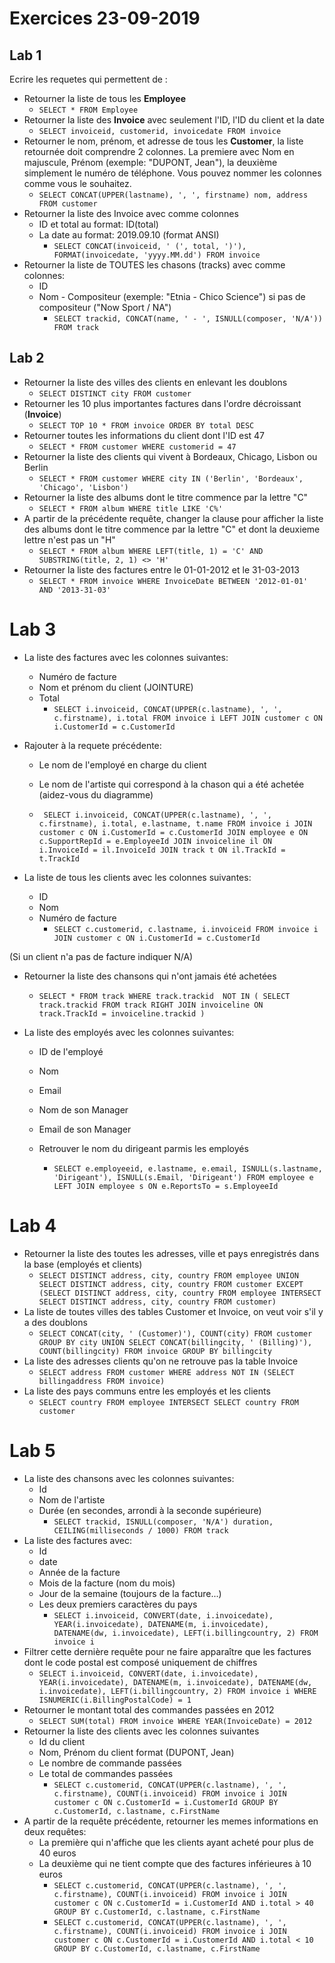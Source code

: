 # Exercices 23-09-2019
## Lab 1

Ecrire les requetes qui permettent de :

- Retourner la liste de tous les **Employee**
    - `SELECT * FROM Employee`
- Retourner la liste des **Invoice** avec seulement l'ID, l'ID du client et la date
    - `SELECT invoiceid, customerid, invoicedate FROM invoice`
- Retourner le nom, prénom, et adresse de tous les **Customer**, la liste retournée doit comprendre 2 colonnes. La premiere avec Nom en majuscule, Prénom (exemple: "DUPONT, Jean"), la deuxième simplement le numéro de téléphone. Vous pouvez nommer les colonnes comme vous le souhaitez.
    - `SELECT CONCAT(UPPER(lastname), ', ', firstname) nom, address FROM customer`
- Retourner la liste des Invoice avec comme colonnes
  - ID et total au format: ID(total) 
  - La date au format: 2019.09.10 (format ANSI)
    - `SELECT CONCAT(invoiceid, ' (', total, ')'), FORMAT(invoicedate, 'yyyy.MM.dd') FROM invoice`
- Retourner la liste de TOUTES les chasons (tracks) avec comme colonnes:
  - ID
  - Nom - Compositeur (exemple: "Etnia - Chico Science") si pas de compositeur ("Now Sport / NA")
    - `SELECT trackid, CONCAT(name, ' - ', ISNULL(composer, 'N/A')) FROM track`

## Lab 2

- Retourner la liste des villes des clients en enlevant les doublons
    - `SELECT DISTINCT city FROM customer`
- Retourner les 10 plus importantes factures dans l'ordre décroissant (**Invoice**)
    - `SELECT TOP 10 * FROM invoice ORDER BY total DESC`
- Retourner toutes les informations du client dont l'ID est 47
    - `SELECT * FROM customer WHERE customerid = 47`
- Retourner la liste des clients qui vivent à Bordeaux, Chicago, Lisbon ou Berlin
    - `SELECT * FROM customer WHERE city IN ('Berlin', 'Bordeaux', 'Chicago', 'Lisbon')`
- Retourner la liste des albums dont le titre commence par la lettre "C"
    - `SELECT * FROM album WHERE title LIKE 'C%'`
- A partir de la précédente requête, changer la clause pour afficher la liste des albums dont le titre commence par la lettre "C" et dont la deuxieme lettre n'est pas un "H"
    - `SELECT * FROM album WHERE LEFT(title, 1) = 'C' AND SUBSTRING(title, 2, 1) <> 'H'`
- Retourner la liste des factures entre le 01-01-2012 et le 31-03-2013
    - `SELECT * FROM invoice WHERE InvoiceDate BETWEEN '2012-01-01' AND '2013-31-03'`

# Lab 3

- La liste des factures avec les colonnes suivantes:
  - Numéro de facture
  - Nom et prénom du client (JOINTURE)
  - Total
    - `SELECT i.invoiceid, CONCAT(UPPER(c.lastname), ', ', c.firstname), i.total FROM invoice i LEFT JOIN customer c ON i.CustomerId = c.CustomerId`
- Rajouter à la requete précédente:
  - Le nom de l'employé en charge du client
  - Le nom de l'artiste qui correspond à la chason qui a été achetée (aidez-vous du diagramme)
  
  - ` SELECT i.invoiceid, CONCAT(UPPER(c.lastname), ', ', c.firstname), i.total, e.lastname, t.name FROM invoice i
JOIN customer c ON i.CustomerId = c.CustomerId
JOIN employee e ON c.SupportRepId = e.EmployeeId
JOIN invoiceline il ON i.InvoiceId = il.InvoiceId
JOIN track t ON il.TrackId = t.TrackId`

- La liste de tous les clients avec les colonnes suivantes:
  - ID
  - Nom
  - Numéro de facture
    - `SELECT c.customerid, c.lastname, i.invoiceid FROM invoice i
JOIN customer c ON i.CustomerId = c.CustomerId`

(Si un client n'a pas de facture indiquer N/A)

- Retourner la liste des chansons qui n'ont jamais été achetées
    - `SELECT * FROM track WHERE track.trackid  NOT IN (
SELECT track.trackid FROM track
RIGHT JOIN invoiceline ON track.TrackId = invoiceline.trackid
)`

- La liste des employés avec les colonnes suivantes:
  - ID de l'employé
  - Nom
  - Email
  - Nom de son Manager
  - Email de son Manager
  - Retrouver le nom du dirigeant parmis les employés

    - `SELECT e.employeeid, e.lastname, e.email, ISNULL(s.lastname, 'Dirigeant'), ISNULL(s.Email, 'Dirigeant') FROM employee e LEFT JOIN employee s ON e.ReportsTo = s.EmployeeId`


# Lab 4

- Retourner la liste des toutes les adresses, ville et pays enregistrés dans la base (employés et clients)
    - `SELECT DISTINCT address, city, country FROM employee UNION
SELECT DISTINCT address, city, country FROM customer EXCEPT
(SELECT DISTINCT address, city, country FROM employee INTERSECT
SELECT DISTINCT address, city, country FROM customer)`
- La liste de toutes villes des tables Customer et Invoice, on veut voir s'il y a des doublons
    - `SELECT CONCAT(city, ' (Customer)'), COUNT(city) FROM customer
GROUP BY city UNION
SELECT CONCAT(billingcity, ' (Billing)'), COUNT(billingcity) FROM invoice
GROUP BY billingcity`
- La liste des adresses clients qu'on ne retrouve pas la table Invoice
    - `SELECT address FROM customer WHERE address NOT IN (SELECT billingaddress FROM invoice)`
- La liste des pays communs entre les employés et les clients
    - `SELECT country FROM employee INTERSECT
SELECT country FROM customer`

# Lab 5

- La liste des chansons avec les colonnes suivantes:
  - Id
  - Nom de l'artiste
  - Durée (en secondes, arrondi à la seconde supérieure)
    - `SELECT trackid, ISNULL(composer, 'N/A') duration, CEILING(milliseconds / 1000) FROM track`
- La liste des factures avec:
  - Id
  - date
  - Année de la facture
  - Mois de la facture (nom du mois)
  - Jour de la semaine (toujours de la facture...)
  - Les deux premiers caractères du pays
    - `SELECT i.invoiceid, CONVERT(date, i.invoicedate), YEAR(i.invoicedate), DATENAME(m, i.invoicedate), DATENAME(dw, i.invoicedate), LEFT(i.billingcountry, 2) FROM invoice i`
- Filtrer cette dernière requête pour ne faire apparaître que les factures dont le code postal est composé uniquement de chiffres
    - `SELECT i.invoiceid, CONVERT(date, i.invoicedate), YEAR(i.invoicedate), DATENAME(m, i.invoicedate), DATENAME(dw, i.invoicedate), LEFT(i.billingcountry, 2) FROM invoice i
WHERE ISNUMERIC(i.BillingPostalCode) = 1`
- Retourner le montant total des commandes passées en 2012
    - `SELECT SUM(total) FROM invoice WHERE YEAR(InvoiceDate) = 2012`
- Retourner la liste des clients avec les colonnes suivantes
  - Id du client
  - Nom, Prénom du client format (DUPONT, Jean)
  - Le nombre de commande passées
  - Le total de commandes passées
    - `SELECT c.customerid, CONCAT(UPPER(c.lastname), ', ', c.firstname), COUNT(i.invoiceid) FROM invoice i
JOIN customer c ON c.CustomerId = i.CustomerId
GROUP BY c.CustomerId, c.lastname, c.FirstName`
- A partir de la requête précédente, retourner les memes informations en deux requêtes:
  - La première qui n'affiche que les clients ayant acheté pour plus de 40 euros
  - La deuxième qui ne tient compte que des factures inférieures à 10 euros
    - `SELECT c.customerid, CONCAT(UPPER(c.lastname), ', ', c.firstname), COUNT(i.invoiceid) FROM invoice i
JOIN customer c ON c.CustomerId = i.CustomerId AND i.total > 40
GROUP BY c.CustomerId, c.lastname, c.FirstName`
    - `SELECT c.customerid, CONCAT(UPPER(c.lastname), ', ', c.firstname), COUNT(i.invoiceid) FROM invoice i
JOIN customer c ON c.CustomerId = i.CustomerId AND i.total < 10
GROUP BY c.CustomerId, c.lastname, c.FirstName`

